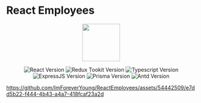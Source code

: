# React Employees
<p align="center">
      <img width="100px" height="100px" src="https://i.ibb.co/BT4CXqV/vector60-7909-01.jpg" >
</p>
<p align="center">
      <img  src="https://img.shields.io/badge/React-18.2.0-%23087ea4" alt="React Version">
      <img  src="https://img.shields.io/badge/ReduxToolkit-1.9.3-%23764abc" alt="Redux Tookit Version">
      <img  src="https://img.shields.io/badge/TypeScript-5.0.4-%233178c6" alt="Typescript Version">
      <img  src="https://img.shields.io/badge/ExpressJS-4.16.1-%23eee?style=GG&color=%23eee" alt="ExpressJS Version">
      <img  src="https://img.shields.io/badge/Prisma%20ORM-4.15.0-%235a67d7" alt="Prisma Version">
      <img  src="https://img.shields.io/badge/Antd-5.1.5-%230d6fff" alt="Antd Version">
</p>


https://github.com/ImForeverYoung/ReactEmployees/assets/54442509/e7dd5b22-f444-4b43-a4a7-418fcaf23a2d





